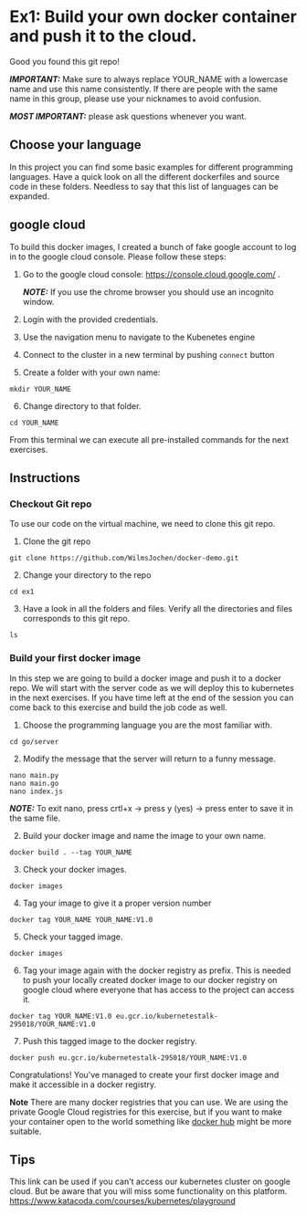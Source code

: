 # Ex1: Build your own docker container and push it to the cloud.

Good you found this git repo!

**_IMPORTANT:_** Make sure to always replace YOUR_NAME with a lowercase name and use this name consistently. 
If there are people with the same name in this group, please use your nicknames to avoid confusion.

**_MOST IMPORTANT:_** please ask questions whenever you want.
 
## Choose your language

In this project you can find some basic examples for different programming languages. Have a quick look on all the different dockerfiles and source code in these folders.
Needless to say that this list of languages can be expanded. 

## google cloud
To build this docker images, I created a bunch of fake google account to log in to the google cloud console.
Please follow these steps:

1) Go to the google cloud console: https://console.cloud.google.com/ .

   **_NOTE:_**  If you use the chrome browser you should use an incognito window.

2) Login with the provided credentials.
3) Use the navigation menu to navigate to the Kubenetes engine
4) Connect to the cluster in a new terminal by pushing `connect` button
5) Create a folder with your own name:

 ```
 mkdir YOUR_NAME
 ```
6) Change directory to that folder.
 ```
 cd YOUR_NAME
 ```

From this terminal we can execute all pre-installed commands for the next exercises.

## Instructions
### Checkout Git repo
To use our code on the virtual machine, we need to clone this git repo.

1) Clone the git repo
 ```
 git clone https://github.com/WilmsJochen/docker-demo.git
 ```
2) Change your directory to the repo
 ```
 cd ex1
 ```
3) Have a look in all the folders and files.
 Verify all the directories and files corresponds to this git repo.
  ```
 ls
  ```

### Build your first docker image
In this step we are going to build a docker image and push it to a docker repo. We will start with the server code as we will deploy this to kubernetes in the next exercises. If you have time left at the end of the session you can come back to this exercise and build the job code as well.

1) Choose the programming language you are the most familiar with.
 ```
 cd go/server
 ```

2) Modify the message that the server will return to a funny message.
 ```
 nano main.py
 nano main.go 
 nano index.js
 ```
**_NOTE:_**  To exit nano, press crtl+x -> press y (yes) -> press enter to save it in the same file.

2) Build your docker image and name the image to your own name.
 ```
 docker build . --tag YOUR_NAME
 ```

3) Check your docker images.
 ```
 docker images
 ```

4) Tag your image to give it a proper version number
 ```
 docker tag YOUR_NAME YOUR_NAME:V1.0
 ```

5) Check your tagged image.
 ```
 docker images
 ```
6) Tag your image again with the docker registry as prefix. 
This is needed to push your locally created docker image to our docker registry on google cloud where everyone that has access to the project can access it.
 ```
 docker tag YOUR_NAME:V1.0 eu.gcr.io/kubernetestalk-295018/YOUR_NAME:V1.0
 ```

7) Push this tagged image to the docker registry.
 ```
 docker push eu.gcr.io/kubernetestalk-295018/YOUR_NAME:V1.0
 ```

Congratulations! You've managed to create your first docker image and make it accessible in a docker registry. 

**Note** There are many docker registries that you can use. We are using the private Google Cloud registries for this exercise, but if you want to make your container open to the world something like [docker hub](https://hub.docker.com/) might be more suitable.

 
## Tips

This link can be used if you can't access our kubernetes cluster on google cloud. But be aware that you will miss some functionality on this platform. 
https://www.katacoda.com/courses/kubernetes/playground
